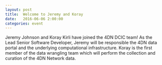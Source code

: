 ```yaml
---
layout: post
title:  Welcome to Jeremy and Koray
date:   2016-06-06 2:00:00
categories: event
---
```

Jeremy Johnson and Koray Kirli have joined the 4DN DCIC team! As the Lead Senior Software Developer, Jeremy will be responsible the 4DN data portal and the underlying computational infrastructure. Koray is the first member of the data wrangling team which will perform the collection and curation of the 4DN Network data.
